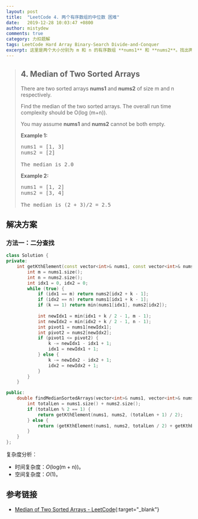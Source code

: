 ```yaml
---
layout: post
title:  "LeetCode 4. 两个有序数组的中位数 困难"
date:   2019-12-28 10:03:47 +0800
author: mistydew
comments: true
category: 力扣题解
tags: LeetCode Hard Array Binary-Search Divide-and-Conquer
excerpt: 这里是两个大小分别为 m 和 n 的有序数组 **nums1** 和 **nums2**。找出两个有序数组的中位数。
---
```

> ## 4. Median of Two Sorted Arrays
> 
> There are two sorted arrays **nums1** and **nums2** of size m and n
> respectively.
> 
> Find the median of the two sorted arrays. The overall run time complexity
> should be O(log (m+n)).
> 
> You may assume **nums1** and **nums2** cannot be both empty.
> 
> **Example 1:**
> 
> <pre>
> nums1 = [1, 3]
> nums2 = [2]
> 
> The median is 2.0
> </pre>
> 
> **Example 2:**
> 
> <pre>
> nums1 = [1, 2]
> nums2 = [3, 4]
> 
> The median is (2 + 3)/2 = 2.5
> </pre>

## 解决方案

### 方法一：二分查找

```cpp
class Solution {
private:
    int getKthElement(const vector<int>& nums1, const vector<int>& nums2, int k) {
        int m = nums1.size();
        int n = nums2.size();
        int idx1 = 0, idx2 = 0;
        while (true) {
            if (idx1 == m) return nums2[idx2 + k - 1];
            if (idx2 == n) return nums1[idx1 + k - 1];
            if (k == 1) return min(nums1[idx1], nums2[idx2]);
            
            int newIdx1 = min(idx1 + k / 2 - 1, m - 1);
            int newIdx2 = min(idx2 + k / 2 - 1, n - 1);
            int pivot1 = nums1[newIdx1];
            int pivot2 = nums2[newIdx2];
            if (pivot1 <= pivot2) {
                k -= newIdx1 - idx1 + 1;
                idx1 = newIdx1 + 1;
            } else {
                k -= newIdx2 - idx2 + 1;
                idx2 = newIdx2 + 1;
            }
        }
    }

public:
    double findMedianSortedArrays(vector<int>& nums1, vector<int>& nums2) {
        int totalLen = nums1.size() + nums2.size();
        if (totalLen % 2 == 1) {
            return getKthElement(nums1, nums2, (totalLen + 1) / 2);
        } else {
            return (getKthElement(nums1, nums2, totalLen / 2) + getKthElement(nums1, nums2, totalLen / 2 + 1)) / 2.0;
        }
    }
};
```

复杂度分析：
* 时间复杂度：*O*(log(m + n))。
* 空间复杂度：*O*(1)。

## 参考链接

* [Median of Two Sorted Arrays - LeetCode](https://leetcode.com/problems/median-of-two-sorted-arrays/){:target="_blank"}
